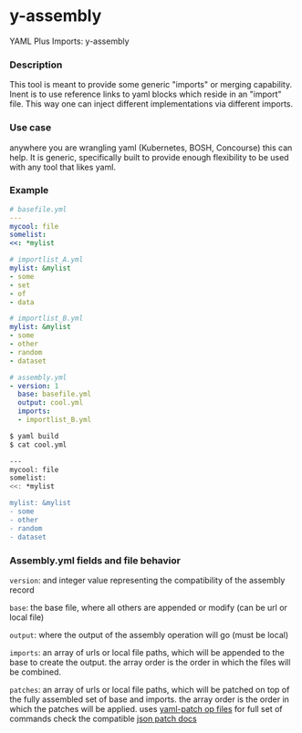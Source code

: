 # y-assembly
YAML Plus Imports: y-assembly

### Description

This tool is meant to provide some generic "imports" or merging capability. Inent is to 
use reference links to yaml blocks which reside in an "import" file. This way
one can inject different implementations via different imports.

### Use case

anywhere you are wrangling yaml (Kubernetes, BOSH, Concourse) this can help. It is generic, specifically built to provide enough flexibility to be used with any tool that likes yaml.

### Example
```yaml
# basefile.yml
---
mycool: file
somelist:
<<: *mylist

# importlist_A.yml
mylist: &mylist
- some
- set
- of 
- data

# importlist_B.yml
mylist: &mylist
- some
- other 
- random
- dataset

# assembly.yml
- version: 1
  base: basefile.yml
  output: cool.yml
  imports: 
  - importlist_B.yml
```


```bash
$ yaml build
$ cat cool.yml

---
mycool: file
somelist:
<<: *mylist

mylist: &mylist
- some
- other 
- random
- dataset
```

### Assembly.yml fields and file behavior

`version`: and integer value representing the compatibility of the assembly record 

`base`: the base file, where all others are appended or modify (can be url or local file)

`output`: where the output of the assembly operation will go (must be local)

`imports`: an array of urls or local file paths, which will be appended to the base to create the output. the array order is the order in which the files will be combined.

`patches`: an array of urls or local file paths, which will be patched on top of the fully assembled set of base and imports. the array order is the order in which the patches will be applied. uses [yaml-patch op files](https://github.com/krishicks/yaml-patch) for full set of commands check the compatible [json patch docs](https://tools.ietf.org/html/rfc6902)
